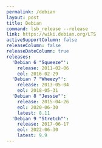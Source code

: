 ```yaml
---
permalink: /debian
layout: post
title: Debian
command: lsb_release --release
link: https://wiki.debian.org/LTS
activeSupportColumn: false
releaseColumn: false
releaseDateColumn: true
releases:
  'Debian 6 "Squeeze"':
    release: 2011-02-06
    eol: 2016-02-29
  'Debian 7 "Wheezy"':
    release: 2013-05-04
    eol: 2018-05-31
  'Debian 8 "Jessie"':
    release: 2015-04-26
    eol: 2020-06-30
    latest: 8.11
  'Debian 9 "Stretch"':
    release: 2017-06-17
    eol: 2022-06-30
    latest: 9.9
---
```

